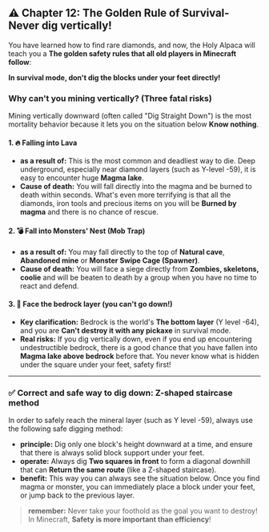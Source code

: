 ## ⚠️ Chapter 12: The Golden Rule of Survival- Never dig vertically!



You have learned how to find rare diamonds, and now, the Holy Alpaca will teach you a **The golden safety rules that all old players in Minecraft follow**:

**In survival mode, don't dig the blocks under your feet directly!**



### Why can't you mining vertically? (Three fatal risks)



Mining vertically downward (often called "Dig Straight Down") is the most mortality behavior because it lets you on the situation below **Know nothing**.



#### 1. 🔥 Falling into Lava



- **as a result of:** This is the most common and deadliest way to die. Deep underground, especially near diamond layers (such as Y-level -59), it is easy to encounter huge **Magma lake**.
- **Cause of death:** You will fall directly into the magma and be burned to death within seconds. What's even more terrifying is that all the diamonds, iron tools and precious items on you will be **Burned by magma** and there is no chance of rescue.



#### 2. 💣 Fall into Monsters' Nest (Mob Trap)



- **as a result of:** You may fall directly to the top of **Natural cave**, **Abandoned mine** or **Monster Swipe Cage (Spawner)**.
- **Cause of death:** You will face a siege directly from **Zombies, skeletons, coolie** and will be beaten to death by a group when you have no time to react and defend.



#### 3. 🚧 Face the bedrock layer (you can't go down!)



- **Key clarification:** Bedrock is the world's **The bottom layer** (Y level -64), and you are **Can't destroy it with any pickaxe** in survival mode.
- **Real risks:** If you dig vertically down, even if you end up encountering undestructible bedrock, there is a good chance that you have fallen into **Magma lake above bedrock** before that. You never know what is hidden under the square under your feet, safety first!

------



### ✅ Correct and safe way to dig down: Z-shaped staircase method



In order to safely reach the mineral layer (such as Y level -59), always use the following safe digging method:

- **principle:** Dig only one block's height downward at a time, and ensure that there is always solid block support under your feet.
- **operate:** Always dig **Two squares in front** to form a diagonal downhill that can **Return the same route** (like a Z-shaped staircase).
- **benefit:** This way you can always see the situation below. Once you find magma or monster, you can immediately place a block under your feet, or jump back to the previous layer.

> **remember:** Never take your foothold as the goal you want to destroy! In Minecraft, **Safety is more important than efficiency**!